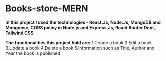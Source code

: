 # Books-store-MERN

**In this project I used the technologies - React.Js, Node.Js, MongoDB and Mongoose, CORS policy in Node.js and Express.Js, React Router Dom, Tailwind CSS**

**The functionalities this project hold are:**
1.Create a book
2.Edit a book
3.Update a book
4.Delete a book
5.Information such as Title, Author and Year the book is published
